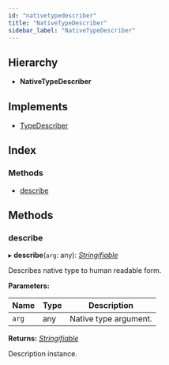 ```yaml
---
id: "nativetypedescriber"
title: "NativeTypeDescriber"
sidebar_label: "NativeTypeDescriber"
---
```


## Hierarchy

* **NativeTypeDescriber**

## Implements

* [TypeDescriber](../interfaces/types.typedescriber.md)

## Index

### Methods

* [describe](nativetypedescriber.md#describe)

## Methods

###  describe

▸ **describe**(`arg`: any): *[Stringifiable](../interfaces/types.stringifiable.md)*

Describes native type to human readable form.

**Parameters:**

Name | Type | Description |
------ | ------ | ------ |
`arg` | any | Native type argument. |

**Returns:** *[Stringifiable](../interfaces/types.stringifiable.md)*

Description instance.

